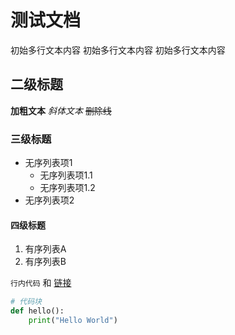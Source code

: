 # 测试文档

初始多行文本内容
初始多行文本内容
初始多行文本内容

## 二级标题
**加粗文本** *斜体文本* ~~删除线~~

### 三级标题

- 无序列表项1
   - 无序列表项1.1
   - 无序列表项1.2
- 无序列表项2

#### 四级标题

1. 有序列表A
2. 有序列表B

`行内代码` 和 [链接](https://example.com)

```python
# 代码块
def hello():
    print("Hello World")
```

